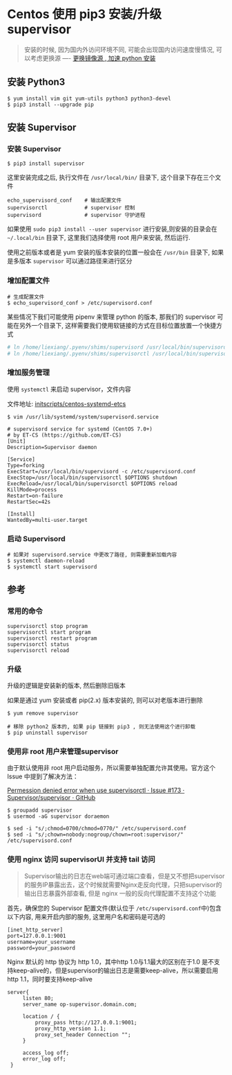 # Centos 使用 pip3 安装/升级 supervisor

> 安装的时候, 因为国内外访问环境不同, 可能会出现国内访问速度慢情况,
> 可以考虑更换源 —- [更换镜像源 , 加速 python 安装](../../python/install/use-mirror-to-speed.md)

## 安装 Python3

```
$ yum install vim git yum-utils python3 python3-devel
$ pip3 install --upgrade pip
```

## 安装 Supervisor

### 安装 Supervisor

```
$ pip3 install supervisor
```

这里安装完成之后, 执行文件在 `/usr/local/bin/` 目录下, 这个目录下存在三个文件

```
echo_supervisord_conf    # 输出配置文件
supervisorctl            # supervisor 控制
supervisord              # supervisor 守护进程
```

如果使用 `sudo pip3 install --user supervisor` 进行安装,则安装的目录会在 `~/.local/bin` 目录下, 这里我们选择使用 root 用户来安装, 然后运行.

使用之前版本或者是 yum 安装的版本安装的位置一般会在 `/usr/bin` 目录下, 如果是多版本 `supervisor` 可以通过路径来进行区分

### 增加配置文件

```
# 生成配置文件
$ echo_supervisord_conf > /etc/supervisord.conf
```

某些情况下我们可能使用 pipenv 来管理 python 的版本, 那我们的 supervisor 可能在另外一个目录下, 这样需要我们使用软链接的方式在目标位置放置一个快捷方式

```bash
# ln /home/liexiang/.pyenv/shims/supervisord /usr/local/bin/supervisord
# ln /home/liexiang/.pyenv/shims/supervisorctl /usr/local/bin/supervisorctl
```

### 增加服务管理

使用 `systemctl` 来启动 supervisor，文件内容

文件地址: [initscripts/centos-systemd-etcs](https://github.com/Supervisor/initscripts/blob/master/centos-systemd-etcs)

```
$ vim /usr/lib/systemd/system/supervisord.service
```

```
# supervisord service for systemd (CentOS 7.0+)
# by ET-CS (https://github.com/ET-CS)
[Unit]
Description=Supervisor daemon

[Service]
Type=forking
ExecStart=/usr/local/bin/supervisord -c /etc/supervisord.conf
ExecStop=/usr/local/bin/supervisorctl $OPTIONS shutdown
ExecReload=/usr/local/bin/supervisorctl $OPTIONS reload
KillMode=process
Restart=on-failure
RestartSec=42s

[Install]
WantedBy=multi-user.target
```

### 启动 Supervisord

```
# 如果对 supervisord.service 中更改了路径, 则需要重新加载内容
$ systemctl daemon-reload
$ systemctl start supervisord
```

## 参考

### 常用的命令

```
supervisorctl stop program
supervisorctl start program
supervisorctl restart program
supervisorctl status
supervisorctl reload
```

### 升级

升级的逻辑是安装新的版本, 然后删除旧版本

如果是通过 yum 安装或者 pip(2.x) 版本安装的, 则可以对老版本进行删除

```
$ yum remove supervisor

# 移除 python2 版本的, 如果 pip 链接到 pip3 , 则无法使用这个进行卸载
$ pip uninstall supervisor
```

### 使用非 root 用户来管理supervisor

由于默认使用非 root 用户启动服务，所以需要单独配置允许其使用。官方这个 Issue 中提到了解决方法：

[Permession denied error when use supervisorctl · Issue #173 · Supervisor/supervisor · GitHub](https://github.com/Supervisor/supervisor/issues/173#issuecomment-186128727)

```
$ groupadd supervisor
$ usermod -aG supervisor doraemon

$ sed -i "s/;chmod=0700/chmod=0770/" /etc/supervisord.conf
$ sed -i "s/;chown=nobody:nogroup/chown=root:supervisor/" /etc/supervisord.conf
```

### 使用 nginx 访问 supervisorUI 并支持 tail 访问

> Supervisor输出的日志在web端可通过端口查看，但是又不想把supervisor的服务IP暴露出去，这个时候就需要Nginx走反向代理，只把supervisor的输出日志暴露外部查看, 但是
> nginx 一般的反向代理配置不支持这个功能
>

首先，确保您的 Supervisor 配置文件(默认位于 `/etc/supervisord.conf`中)包含以下内容, 用来开启内部的服务, 这里用户名和密码是可选的

```
[inet_http_server]
port=127.0.0.1:9001
username=your_username
password=your_password
```

Nginx 默认的 http 协议为 http 1.0，其中http 1.0与1.1最大的区别在于1.0 是不支持keep-alive的，但是supervisor的输出日志是需要keep-alive，所以需要启用 http
1.1，同时要支持keep-alive

```
server{
     listen 80;
     server_name op-supervisor.domain.com;

     location / {
         proxy_pass http://127.0.0.1:9001;
         proxy_http_version 1.1;
         proxy_set_header Connection "";
     }

     access_log off;
     error_log off;
 }
```